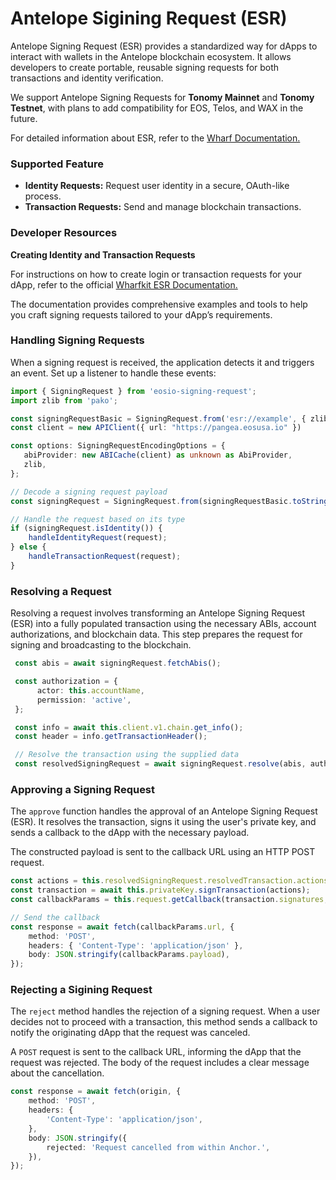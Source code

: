 # Antelope Sigining Request (ESR)

Antelope Signing Request (ESR) provides a standardized way for dApps to interact with wallets in the Antelope blockchain ecosystem. It allows developers to create portable, reusable signing requests for both transactions and identity verification.

We support Antelope Signing Requests for **Tonomy Mainnet** and **Tonomy Testnet**, with plans to add compatibility for EOS, Telos, and WAX in the future.

For detailed information about ESR, refer to the [Wharf Documentation.](https://wharfkit.com/docs/utilities/signing-request-library)

### Supported Feature

* **Identity Requests:** Request user identity in a secure, OAuth-like process.
* **Transaction Requests:** Send and manage blockchain transactions.

### Developer Resources

**Creating Identity and Transaction Requests**

For instructions on how to create login or transaction requests for your dApp, refer to the official [Wharfkit ESR Documentation.](https://wharfkit.com/docs/utilities/signing-request-library)

The documentation provides comprehensive examples and tools to help you craft signing requests tailored to your dApp’s requirements.

### Handling Signing Requests

When a signing request is received, the application detects it and triggers an event. Set up a listener to handle these events:

```typescript
import { SigningRequest } from 'eosio-signing-request';
import zlib from 'pako';

const signingRequestBasic = SigningRequest.from('esr://example', { zlib });
const client = new APIClient({ url: "https://pangea.eosusa.io" })

const options: SigningRequestEncodingOptions = {
   abiProvider: new ABICache(client) as unknown as AbiProvider,
   zlib,
};

// Decode a signing request payload
const signingRequest = SigningRequest.from(signingRequestBasic.toString(), options);

// Handle the request based on its type  
if (signingRequest.isIdentity()) {  
    handleIdentityRequest(request);  
} else {  
    handleTransactionRequest(request);  
} 
```

### Resolving a Request <a href="#resolving-a-request" id="resolving-a-request"></a>

Resolving a request involves transforming an Antelope Signing Request (ESR) into a fully populated transaction using the necessary ABIs, account authorizations, and blockchain data. This step prepares the request for signing and broadcasting to the blockchain.

```typescript
 const abis = await signingRequest.fetchAbis();

 const authorization = {
      actor: this.accountName,
      permission: 'active',
 };

 const info = await this.client.v1.chain.get_info();
 const header = info.getTransactionHeader();

 // Resolve the transaction using the supplied data
 const resolvedSigningRequest = await signingRequest.resolve(abis, authorization, header);
```

### Approving a Signing Request

The `approve` function handles the approval of an Antelope Signing Request (ESR). It resolves the transaction, signs it using the user's private key, and sends a callback to the dApp with the necessary payload.

The constructed payload is sent to the callback URL using an HTTP POST request.&#x20;

```typescript
const actions = this.resolvedSigningRequest.resolvedTransaction.actions
const transaction = await this.privateKey.signTransaction(actions);
const callbackParams = this.request.getCallback(transaction.signatures, 0); 

// Send the callback  
const response = await fetch(callbackParams.url, {  
    method: 'POST',  
    headers: { 'Content-Type': 'application/json' },  
    body: JSON.stringify(callbackParams.payload),  
});  
```

### Rejecting a Sigining Request

The `reject` method handles the rejection of a signing request. When a user decides not to proceed with a transaction, this method sends a callback to notify the originating dApp that the request was canceled.

A `POST` request is sent to the callback URL, informing the dApp that the request was rejected. The body of the request includes a clear message about the cancellation.

```typescript
const response = await fetch(origin, {  
    method: 'POST',  
    headers: {  
        'Content-Type': 'application/json',  
    },  
    body: JSON.stringify({  
        rejected: 'Request cancelled from within Anchor.',  
    }),  
});  
```
